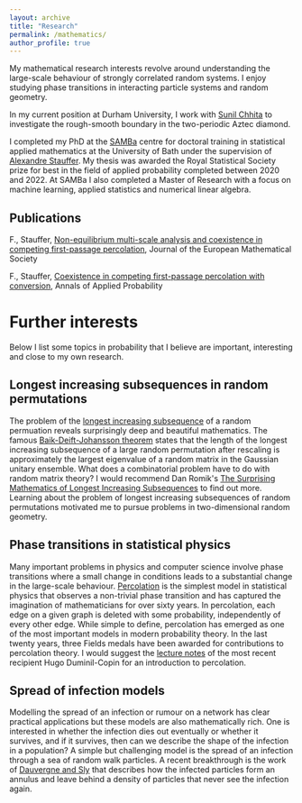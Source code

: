 ```yaml
---
layout: archive
title: "Research"
permalink: /mathematics/
author_profile: true
---
```


My mathematical research interests revolve around understanding the large-scale behaviour of strongly correlated random systems. I enjoy studying phase transitions in interacting particle systems and random geometry. 

In my current position at Durham University, I work with [Sunil Chhita](https://www.durham.ac.uk/staff/sunil-chhita/) to investigate the rough-smooth boundary in the two-periodic Aztec diamond.

I completed my PhD at the [SAMBa](https://samba.ac.uk/) centre for doctoral training in statistical applied mathematics at the University of Bath under the supervision of [Alexandre Stauffer](https://sites.google.com/site/alexandrestauffer/home). My thesis was awarded the Royal Statistical Society prize for best in the field of applied probability completed between 2020 and 2022. At SAMBa I also completed a Master of Research with a focus on machine learning, applied statistics and numerical linear algebra.

## Publications

F., Stauffer, [Non-equilibrium multi-scale analysis and coexistence in competing first-passage percolation](https://ems.press/journals/jems/articles/8736482), Journal of the European Mathematical Society

F., Stauffer, [Coexistence in competing first-passage percolation with conversion](https://projecteuclid.org/journals/annals-of-applied-probability/volume-32/issue-6/Coexistence-in-competing-first-passage-percolation-with-conversion/10.1214/22-AAP1792.short), Annals of Applied Probability

# Further interests

Below I list some topics in probability that I believe are important, interesting and close to my own research.

## Longest increasing subsequences in random permutations

The problem of the [longest increasing subsequence](https://en.wikipedia.org/wiki/Longest_increasing_subsequence) of a random permuation reveals surprisingly deep and beautiful mathematics. The famous [Baik-Deift-Johansson theorem](https://en.wikipedia.org/wiki/Baik%E2%80%93Deift%E2%80%93Johansson_theorem) states that the length of the longest increasing subsequence of a large random permutation after rescaling is approximately the largest eigenvalue of a random matrix in the Gaussian unitary ensemble. What does a combinatorial problem have to do with random matrix theory? I would recommend Dan Romik's [The Surprising Mathematics of Longest Increasing Subsequences](https://www.cambridge.org/core/books/surprising-mathematics-of-longest-increasing-subsequences/F55A82ACEE3E0F78EE8968D3C42FB45C) to find out more. Learning about the problem of longest increasing subsequences of random permutations motivated me to pursue problems in two-dimensional random geometry.

## Phase transitions in statistical physics

Many important problems in physics and computer science involve phase transitions where a small change in conditions leads to a substantial change in the large-scale behaviour. [Percolation](https://en.wikipedia.org/wiki/Percolation_theory) is the simplest model in statistical physics that observes a non-trivial phase transition and has captured the imagination of mathematicians for over sixty years. In percolation, each edge on a given graph is deleted with some probability, independently of every other edge. While simple to define, percolation has emerged as one of the most important models in modern probability theory. In the last twenty years, three Fields medals have been awarded for contributions to percolation theory. I would suggest the [lecture notes](https://arxiv.org/abs/1712.04651) of the most recent recipient Hugo Duminil-Copin for an introduction to percolation.

## Spread of infection models

Modelling the spread of an infection or rumour on a network has clear practical applications but these models are also mathematically rich. One is interested in whether the infection dies out eventually or whether it survives, and if it survives, then can we describe the shape of the infection in a population? A simple but challenging model is the spread of an infection through a sea of random walk particles. A recent breakthrough is the work of [Dauvergne and Sly](https://arxiv.org/abs/2209.06037) that describes how the infected particles form an annulus and leave behind a density of particles that never see the infection again. 

